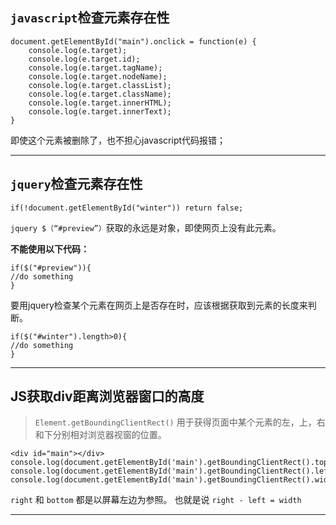 ## `javascript`检查元素存在性

    document.getElementById("main").onclick = function(e) {
        console.log(e.target);
        console.log(e.target.id);
        console.log(e.target.tagName);
        console.log(e.target.nodeName);
        console.log(e.target.classList);
        console.log(e.target.className);
        console.log(e.target.innerHTML);
        console.log(e.target.innerText);
    }

即使这个元素被删除了，也不担心javascript代码报错；

- - -
## `jquery`检查元素存在性

    if(!document.getElementById("winter")) return false;
    
`jquery $（“#preview”）`获取的永远是对象，即使网页上没有此元素。

**不能使用以下代码：**

    if($("#preview")){
    //do something
    }
    
要用jquery检查某个元素在网页上是否存在时，应该根据获取到元素的长度来判断。

    if($("#winter").length>0){
    //do something
    }
    
- - -
## JS获取div距离浏览器窗口的高度
> `Element.getBoundingClientRect()` 用于获得页面中某个元素的左，上，右和下分别相对浏览器视窗的位置。

    <div id="main"></div>
    console.log(document.getElementById('main').getBoundingClientRect().top)
    console.log(document.getElementById('main').getBoundingClientRect().left)
    console.log(document.getElementById('main').getBoundingClientRect().width)

`right`  和 `bottom` 都是以屏幕左边为参照。 也就是说 `right - left = width`
- - -

